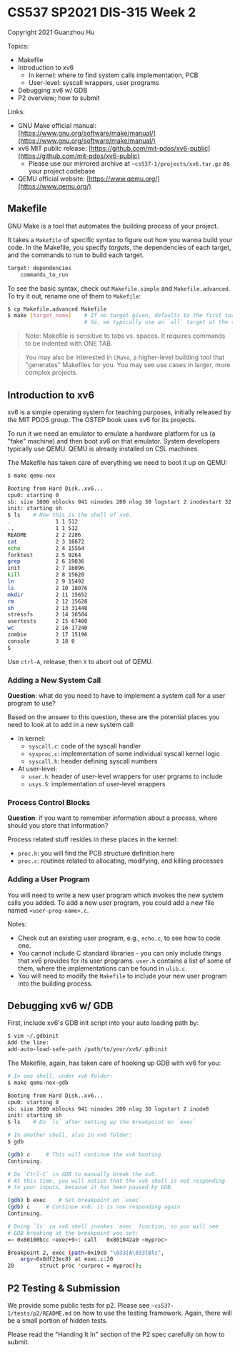 # CS537 SP2021 DIS-315 Week 2

Copyright 2021 Guanzhou Hu

Topics:

- Makefile
- Introduction to xv6
    - In kernel: where to find system calls implementation, PCB
    - User-level: syscall wrappers, user programs
- Debugging xv6 w/ GDB
- P2 overview; how to submit

Links:

- GNU Make official manual: [https://www.gnu.org/software/make/manual/](https://www.gnu.org/software/make/manual/)
- xv6 MIT public release: [https://github.com/mit-pdos/xv6-public](https://github.com/mit-pdos/xv6-public)
    - Please use our mirrored archive at `~cs537-1/projects/xv6.tar.gz` as your project codebase
- QEMU official website: [https://www.qemu.org/](https://www.qemu.org/)

## Makefile

GNU Make is a tool that automates the building process of your project.

It takes a `Makefile` of specific syntax to figure out how you wanna build your code. In the Makefile, you specify *targets*, the dependencies of each target, and the commands to run to build each target.

```bash
target: dependencies
    commands_to_run
```

To see the basic syntax, check out `Makefile.simple` and `Makefile.advanced`. To try it out, rename one of them to `Makefile`:

```bash
$ cp Makefile.advanced Makefile
$ make [target_name]    # If no target given, defaults to the first target met
                        # So, we typically use an `all` target at the top
```

> Note: Makefile is sensitive to tabs vs. spaces. It requires commands to be indented with ONE TAB.

> You may also be interested in `CMake`, a higher-level building tool that "generates" Makefiles for you. You may see use cases in larger, more complex projects.

## Introduction to xv6

xv6 is a simple operating system for teaching purposes, initially released by the MIT PDOS group. The OSTEP book uses xv6 for its projects.

To run it we need an emulator to emulate a hardware platform for us (a "fake" machine) and then boot xv6 on that emulator. System developers typically use QEMU. QEMU is already installed on CSL machines.

The Makefile has taken care of everything we need to boot it up on QEMU:

```bash
$ make qemu-nox

Booting from Hard Disk..xv6...
cpu0: starting 0
sb: size 1000 nblocks 941 ninodes 200 nlog 30 logstart 2 inodestart 32 bmap start 58
init: starting sh
$ ls    # Now this is the shell of xv6.
.              1 1 512
..             1 1 512
README         2 2 2286
cat            2 3 16672
echo           2 4 15564
forktest       2 5 9264
grep           2 6 19836
init           2 7 16096
kill           2 8 15620
ln             2 9 15492
ls             2 10 18076
mkdir          2 11 15652
rm             2 12 15628
sh             2 13 31448
stressfs       2 14 16504
usertests      2 15 67400
wc             2 16 17240
zombie         2 17 15196
console        3 18 0
$ 
```

Use `ctrl-A`, release, then `X` to abort out of QEMU.

### Adding a New System Call

**Question**: what do you need to have to implement a system call for a user program to use?

Based on the answer to this question, these are the potential places you need to look at to add in a new system call:

- In kernel:
    - `syscall.c`: code of the syscall handler
    - `sysproc.c`: implementation of some individual syscall kernel logic
    - `syscall.h`: header defining syscall numbers
- At user-level:
    - `user.h`: header of user-level wrappers for user prgrams to include
    - `usys.S`: implementation of user-level wrappers

### Process Control Blocks

**Question**: if you want to remember information about a process, where should you store that information?

Process related stuff resides in these places in the kernel:

- `proc.h`: you will find the PCB structure definition here
- `proc.c`: routines related to allocating, modifying, and killing processes

### Adding a User Program

You will need to write a new user program which invokes the new system calls you added. To add a new user program, you could add a new file named `<user-prog-name>.c`.

Notes:

- Check out an existing user program, e.g., `echo.c`, to see how to code one.
- You cannot include C standard libraries - you can only include things that xv6 provides for its user programs. `user.h` contains a list of some of them, where the implementations can be found in `ulib.c`.
- You will need to modify the `Makefile` to include your new user program into the building process.

## Debugging xv6 w/ GDB

First, include xv6's GDB init script into your auto loading path by:

```bash
$ vim ~/.gdbinit
Add the line:
add-auto-load-safe-path /path/to/your/xv6/.gdbinit
```

The Makefile, again, has taken care of hooking up GDB with xv6 for you:

```bash
# In one shell, under xv6 folder:
$ make qemu-nox-gdb

Booting from Hard Disk..xv6...
cpu0: starting 0
sb: size 1000 nblocks 941 ninodes 200 nlog 30 logstart 2 inode8
init: starting sh
$ ls    # Do `ls` after setting up the breakpoint on `exec`
```

```bash
# In another shell, also in xv6 folder:
$ gdb

(gdb) c     # This will continue the xv6 booting
Continuing.

# Do `Ctrl-C` in GDB to manually break the xv6.
# At this time, you will notice that the xv6 shell is not responding
# to your inputs, because it has been paused by GDB.

(gdb) b exec    # Set breakpoint on `exec`
(gdb) c     # Continue xv6; it is now responding again
Continuing.

# Doing `ls` in xv6 shell invokes `exec` function, so you will see
# GDB breaking at the breakpoint you set:
=> 0x80100bcc <exec+9>: call   0x801042a9 <myproc>

Breakpoint 2, exec (path=0x19c0 "\033[A\033[Bls",
    argv=0x8df23ec8) at exec.c:20
20        struct proc *curproc = myproc();
```

## P2 Testing & Submission

We provide some public tests for p2. Please see `~cs537-1/tests/p2/README.md` on how to use the testing framework. Again, there will be a small portion of hidden tests.

Please read the "Handing It In" section of the P2 spec carefully on how to submit.
